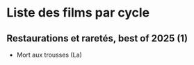 # Liste des films par cycle

## Restaurations et raretés, best of 2025 (1)

  * Mort aux trousses (La)  
